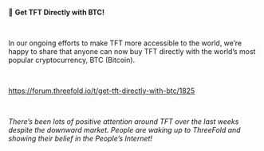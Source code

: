 🚨 **Get TFT Directly with BTC!**

<br/>

In our ongoing efforts to make TFT more accessible to the world, we’re happy to share that anyone can now buy TFT directly with the world’s most popular cryptocurrency, BTC (Bitcoin).

<br/>

https://forum.threefold.io/t/get-tft-directly-with-btc/1825

<br/>

*There’s been lots of positive attention around TFT over the last weeks despite the downward market. People are waking up to ThreeFold and showing their belief in the People’s Internet!*